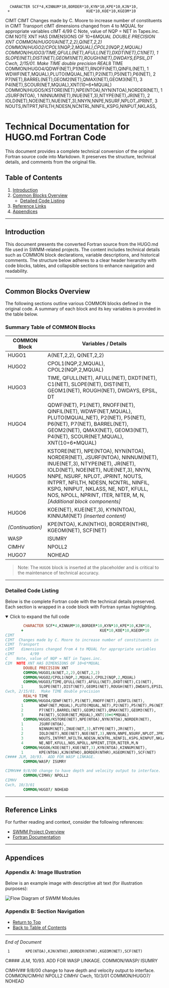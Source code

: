       CHARACTER SCF*4,KINNUM*10,BORDER*10,KYN*10,KPE*10,KJN*10,
     +                                  KUE*10,KOE*10,KGEOM*10
CIMT
CIMT  Changes made by C. Moore to increase number of constituents in
CIMT  Transport
cIMT   dimensions changed from 4 to MQUAL for appropriate variables
cIMT       4/99
C    Note, value of NQP = NET in Tapes.inc. 
CIM  NOTE XNT HAS DIMENSIONS OF 10+6*MQUAL
      DOUBLE PRECISION XNT
      COMMON/HUGO1/A(NET,2,2),Q(NET,2,2)
      COMMON/HUGO2/CPOL1(NQP,2,MQUAL),CPOL2(NQP,2,MQUAL)
      COMMON/HUGO3/TIME,QFULL(NET),AFULL(NET),DXDT(NET),C1(NET),
     1       SLOPE(NET),DIST(NET),GEOM1(NET),ROUGH(NET),DWDAYS,EPSIL,DT
Cwch, 2/15/01.  Make TIME double precision
      REAL*8 TIME
      COMMON/HUGO4/QDWF(NET),P1(NET),RNOFF(NET),QINFIL(NET),
     1       WDWF(NET,MQUAL),PLUTO(MQUAL,NET),P2(NET),P5(NET),P6(NET),
     2       P7(NET),BARREL(NET),GEOM2(NET),QMAX(NET),GEOM3(NET),
     3       P4(NET),SCOUR(NET,MQUAL),XNT(10+6*MQUAL)
      COMMON/HUGO5/KSTORE(NET),NPE(NTOA),NYN(NTOA),NORDER(NET),
     1       JSURF(NTOA),
     1       NINNUM(NET),INUE(NET,3),NTYPE(NET),JR(NET),
     2       IOLD(NET),NOE(NET),NUE(NET,3),NNYN,NNPE,NSURF,NPLOT,JPRINT,
     3       NOUTS,INTPRT,NFILTH,NDESN,NCNTRL,NINFIL,KSPG,NINPUT,NKLASS,
# Technical Documentation for HUGO.md Fortran Code

This document provides a complete technical conversion of the original Fortran source code into Markdown. It preserves the structure, technical details, and comments from the original file.

## Table of Contents

1. [Introduction](#introduction)
2. [Common Blocks Overview](#common-blocks-overview)
      - [Detailed Code Listing](#detailed-code-listing)
3. [Reference Links](#reference-links)
4. [Appendices](#appendices)

---

## Introduction

This document presents the converted Fortran source from the HUGO.md file used in SWMM-related projects. The content includes technical details such as COMMON block declarations, variable descriptions, and historical comments. The structure below adheres to a clear header hierarchy with code blocks, tables, and collapsible sections to enhance navigation and readability.

---

## Common Blocks Overview

The following sections outline various COMMON blocks defined in the original code. A summary of each block and its key variables is provided in the table below.

### Summary Table of COMMON Blocks

| COMMON Block | Variables / Details |
| ------------ | ------------------- |
| HUGO1        | A(NET,2,2), Q(NET,2,2) |
| HUGO2        | CPOL1(NQP,2,MQUAL), CPOL2(NQP,2,MQUAL) |
| HUGO3        | TIME, QFULL(NET), AFULL(NET), DXDT(NET), C1(NET), SLOPE(NET), DIST(NET), GEOM1(NET), ROUGH(NET), DWDAYS, EPSIL, DT |
| HUGO4        | QDWF(NET), P1(NET), RNOFF(NET), QINFIL(NET), WDWF(NET,MQUAL), PLUTO(MQUAL,NET), P2(NET), P5(NET), P6(NET), P7(NET), BARREL(NET), GEOM2(NET), QMAX(NET), GEOM3(NET), P4(NET), SCOUR(NET,MQUAL), XNT(10+6*MQUAL) |
| HUGO5        | KSTORE(NET), NPE(NTOA), NYN(NTOA), NORDER(NET), JSURF(NTOA), NINNUM(NET), INUE(NET,3), NTYPE(NET), JR(NET), IOLD(NET), NOE(NET), NUE(NET,3), NNYN, NNPE, NSURF, NPLOT, JPRINT, NOUTS, INTPRT, NFILTH, NDESN, NCNTRL, NINFIL, KSPG, NINPUT, NKLASS, NE, NDT, KFULL, NOS, NPOLL, NPRINT, ITER, NITER, M, N, *[Additional block components]* |
| HUGO6        | KOE(NET), KUE(NET,3), KYN(NTOA), KINNUM(NET) *(inserted content)* |
| *(Continuation)* | KPE(NTOA), KJN(NTHO), BORDER(NTHR), KGEOM(NET), SCF(NET) |
| WASP         | ISUMRY |
| CIMHV        | NPOLL2 |
| HUGO7        | NOHEAD |

> Note: The `HUGO6` block is inserted at the placeholder and is critical to the maintenance of technical accuracy.

---

### Detailed Code Listing

Below is the complete Fortran code with the technical details preserved. Each section is wrapped in a code block with Fortran syntax highlighting.

<details open>
  <summary>Click to expand the full code</summary>

```fortran
        CHARACTER SCF*4,KINNUM*10,BORDER*10,KYN*10,KPE*10,KJN*10,
       +                                  KUE*10,KOE*10,KGEOM*10
CIMT
CIMT  Changes made by C. Moore to increase number of constituents in
CIMT  Transport
cIMT   dimensions changed from 4 to MQUAL for appropriate variables
cIMT       4/99
C    Note, value of NQP = NET in Tapes.inc. 
CIM  NOTE XNT HAS DIMENSIONS OF 10+6*MQUAL
        DOUBLE PRECISION XNT
        COMMON/HUGO1/A(NET,2,2),Q(NET,2,2)
        COMMON/HUGO2/CPOL1(NQP,2,MQUAL),CPOL2(NQP,2,MQUAL)
        COMMON/HUGO3/TIME,QFULL(NET),AFULL(NET),DXDT(NET),C1(NET),
       1       SLOPE(NET),DIST(NET),GEOM1(NET),ROUGH(NET),DWDAYS,EPSIL,DT
Cwch, 2/15/01.  Make TIME double precision
        REAL*8 TIME
        COMMON/HUGO4/QDWF(NET),P1(NET),RNOFF(NET),QINFIL(NET),
       1       WDWF(NET,MQUAL),PLUTO(MQUAL,NET),P2(NET),P5(NET),P6(NET),
       2       P7(NET),BARREL(NET),GEOM2(NET),QMAX(NET),GEOM3(NET),
       3       P4(NET),SCOUR(NET,MQUAL),XNT(10+6*MQUAL)
        COMMON/HUGO5/KSTORE(NET),NPE(NTOA),NYN(NTOA),NORDER(NET),
       1       JSURF(NTOA),
       1       NINNUM(NET),INUE(NET,3),NTYPE(NET),JR(NET),
       2       IOLD(NET),NOE(NET),NUE(NET,3),NNYN,NNPE,NSURF,NPLOT,JPRINT,
       3       NOUTS,INTPRT,NFILTH,NDESN,NCNTRL,NINFIL,KSPG,NINPUT,NKLASS,
       4       NE,NDT,KFULL,NOS,NPOLL,NPRINT,ITER,NITER,M,N
        COMMON/HUGO6/KOE(NET),KUE(NET,3),KYN(NTOA),KINNUM(NET),
       1       KPE(NTOA),KJN(NTHO),BORDER(NTHR),KGEOM(NET),SCF(NET)
C#### JLM, 10/93.  ADD FOR WASP LINKAGE.
        COMMON/WASP/ ISUMRY

CIMHV## 9/8/00 change to have depth and velocity output to interface.
        COMMON/CIMHV/ NPOLL2
CIMHV
Cwch, 10/3/01
        COMMON/HUGO7/ NOHEAD
```

</details>

---

## Reference Links

For further reading and context, consider the following references:

- [SWMM Project Overview][swmm]
- [Fortran Documentation][fortran-docs]

[swmm]: https://www.epa.gov/water-research/storm-water-management-model-swmm "SWMM Project"
[fortran-docs]: https://en.wikipedia.org/wiki/Fortran "Fortran on Wikipedia"

---

## Appendices

### Appendix A: Image Illustration

Below is an example image with descriptive alt text (for illustration purposes):

![Flow Diagram of SWMM Modules](https://via.placeholder.com/400 "Flow Diagram showing the interaction between various SWMM modules.")

### Appendix B: Section Navigation

- [Return to Top](#technical-documentation-for-hugomd-fortran-code)
- [Back to Table of Contents](#table-of-contents)

---

*End of Document*

     1       KPE(NTOA),KJN(NTHO),BORDER(NTHR),KGEOM(NET),SCF(NET)
C#### JLM, 10/93.  ADD FOR WASP LINKAGE.
      COMMON/WASP/ ISUMRY

CIMHV## 9/8/00 change to have depth and velocity output to interface.
      COMMON/CIMHV/ NPOLL2
CIMHV
Cwch, 10/3/01
      COMMON/HUGO7/ NOHEAD
 
